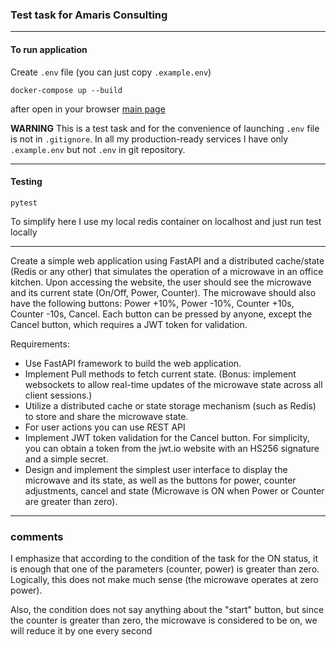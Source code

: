 ### Test task for Amaris Consulting

---

#### To run application

Create `.env` file (you can just copy `.example.env`)

```shell
docker-compose up --build
```

after open in your browser [main page](http://127.0.0.1/index.html)

**WARNING** 
This is a test task and for the convenience of launching `.env` file is not in `.gitignore`.
In all my production-ready services I have only `.example.env` but not `.env` in git repository.

---

#### Testing

```shell
pytest
```

To simplify here I use my local redis container on localhost and just run test locally

---

Create a simple web application using FastAPI and a distributed cache/state (Redis or any other) that simulates the operation of a microwave in an office kitchen. Upon accessing the website, the user should see the microwave and its current state (On/Off, Power, Counter). The microwave should also have the following buttons: Power +10%, Power -10%, Counter +10s, Counter -10s, Cancel. Each button can be pressed by anyone, except the Cancel button, which requires a JWT token for validation.

Requirements:
- Use FastAPI framework to build the web application.
- Implement Pull methods to fetch current state. (Bonus: implement websockets to allow real-time updates of the microwave state across all client sessions.) 
- Utilize a distributed cache or state storage mechanism (such as Redis) to store and share the microwave state.
- For user actions you can use REST API
- Implement JWT token validation for the Cancel button. For simplicity, you can obtain a token from the jwt.io website with an HS256 signature and a simple secret.
- Design and implement the simplest user interface to display the microwave and its state, as well as the buttons for power, counter adjustments, cancel and state (Microwave is ON when Power or Counter are greater than zero).

---

### comments

I emphasize that according to the condition of the task for the ON status, it is enough that one of the parameters (counter, power) is greater than zero. Logically, this does not make much sense (the microwave operates at zero power).

Also, the condition does not say anything about the "start" button, but since the counter is greater than zero, the microwave is considered to be on, we will reduce it by one every second
